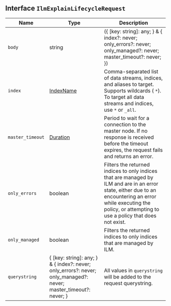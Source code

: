 ## Interface `IlmExplainLifecycleRequest`

| Name | Type | Description |
| - | - | - |
| `body` | string | ({ [key: string]: any; } & { index?: never; only_errors?: never; only_managed?: never; master_timeout?: never; }) | All values in `body` will be added to the request body. |
| `index` | [IndexName](./IndexName.md) | Comma-separated list of data streams, indices, and aliases to target. Supports wildcards ( `*`). To target all data streams and indices, use `*` or `_all`. |
| `master_timeout` | [Duration](./Duration.md) | Period to wait for a connection to the master node. If no response is received before the timeout expires, the request fails and returns an error. |
| `only_errors` | boolean | Filters the returned indices to only indices that are managed by ILM and are in an error state, either due to an encountering an error while executing the policy, or attempting to use a policy that does not exist. |
| `only_managed` | boolean | Filters the returned indices to only indices that are managed by ILM. |
| `querystring` | { [key: string]: any; } & { index?: never; only_errors?: never; only_managed?: never; master_timeout?: never; } | All values in `querystring` will be added to the request querystring. |
